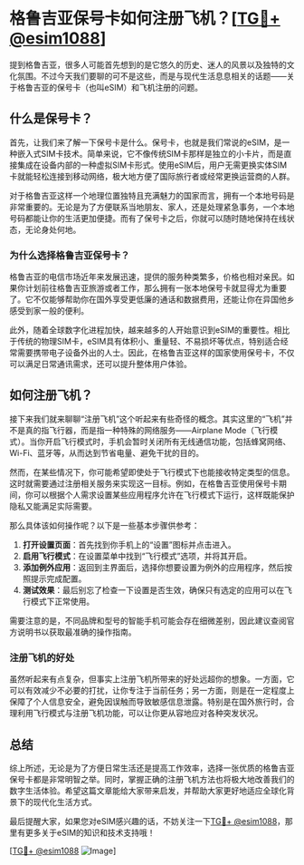 # 格鲁吉亚保号卡如何注册飞机？[[TG💪+ @esim1088](https://t.me/s/esim1088)]

提到格鲁吉亚，很多人可能首先想到的是它悠久的历史、迷人的风景以及独特的文化氛围。不过今天我们要聊的可不是这些，而是与现代生活息息相关的话题——关于格鲁吉亚的保号卡（也叫eSIM）和飞机注册的问题。

## 什么是保号卡？

首先，让我们来了解一下保号卡是什么。保号卡，也就是我们常说的eSIM，是一种嵌入式SIM卡技术。简单来说，它不像传统SIM卡那样是独立的小卡片，而是直接集成在设备内部的一种虚拟SIM卡形式。使用eSIM后，用户无需更换实体SIM卡就能轻松连接到移动网络，极大地方便了国际旅行者或经常更换运营商的人群。

对于格鲁吉亚这样一个地理位置独特且充满魅力的国家而言，拥有一个本地号码是非常重要的。无论是为了方便联系当地朋友、家人，还是处理紧急事务，一个本地号码都能让你的生活更加便捷。而有了保号卡之后，你就可以随时随地保持在线状态，无论身处何地。

### 为什么选择格鲁吉亚保号卡？

格鲁吉亚的电信市场近年来发展迅速，提供的服务种类繁多，价格也相对亲民。如果你计划前往格鲁吉亚旅游或者工作，那么拥有一张本地保号卡就显得尤为重要了。它不仅能够帮助你在国外享受更低廉的通话和数据费用，还能让你在异国他乡感受到家一般的便利。

此外，随着全球数字化进程加快，越来越多的人开始意识到eSIM的重要性。相比于传统的物理SIM卡，eSIM具有体积小、重量轻、不易损坏等优点，特别适合经常需要携带电子设备外出的人士。因此，在格鲁吉亚这样的国家使用保号卡，不仅可以满足日常通讯需求，还可以提升整体用户体验。

## 如何注册飞机？

接下来我们就来聊聊“注册飞机”这个听起来有些奇怪的概念。其实这里的“飞机”并不是真的指飞行器，而是指一种特殊的网络服务——Airplane Mode（飞行模式）。当你开启飞行模式时，手机会暂时关闭所有无线通信功能，包括蜂窝网络、Wi-Fi、蓝牙等，从而达到节省电量、避免干扰的目的。

然而，在某些情况下，你可能希望即使处于飞行模式下也能接收特定类型的信息。这时就需要通过注册相关服务来实现这一目标。例如，在格鲁吉亚使用保号卡期间，你可以根据个人需求设置某些应用程序允许在飞行模式下运行，这样既能保护隐私又能满足实际需要。

那么具体该如何操作呢？以下是一些基本步骤供参考：

1. **打开设置页面**：首先找到你手机上的“设置”图标并点击进入。
2. **启用飞行模式**：在设置菜单中找到“飞行模式”选项，并将其开启。
3. **添加例外应用**：返回到主界面后，选择你想要设置为例外的应用程序，然后按照提示完成配置。
4. **测试效果**：最后别忘了检查一下设置是否生效，确保只有选定的应用可以在飞行模式下正常使用。

需要注意的是，不同品牌和型号的智能手机可能会存在细微差别，因此建议查阅官方说明书以获取最准确的操作指南。

### 注册飞机的好处

虽然听起来有点复杂，但事实上注册飞机所带来的好处远超你的想象。一方面，它可以有效减少不必要的打扰，让你专注于当前任务；另一方面，则是在一定程度上保障了个人信息安全，避免因误触而导致敏感信息泄露。特别是在国外旅行时，合理利用飞行模式与注册飞机功能，可以让你更从容地应对各种突发状况。

## 总结

综上所述，无论是为了方便日常生活还是提高工作效率，选择一张优质的格鲁吉亚保号卡都是非常明智之举。同时，掌握正确的注册飞机方法也将极大地改善我们的数字生活体验。希望这篇文章能给大家带来启发，并帮助大家更好地适应全球化背景下的现代化生活方式。

最后提醒大家，如果您对eSIM感兴趣的话，不妨关注一下[TG💪+ @esim1088](https://t.me/s/esim1088)，那里有更多关于eSIM的知识和技术支持哦！

[[TG💪+ @esim1088](https://t.me/s/esim1088) ![Image](https://i.postimg.cc/4NQfJmqS/Snipaste-2025-05-13-00-14-12.png)]